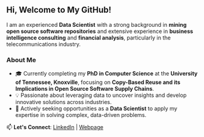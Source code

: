 ## Hi, Welcome to My GitHub!

I am an experienced **Data Scientist** with a strong background in **mining open source software repositories** and extensive experience in **business intelligence consulting** and **financial analysis**, particularly in the telecommunications industry.

### About Me
- 🎓 Currently completing my **PhD in Computer Science** at the **University of Tennessee, Knoxville**, focusing on **Copy-Based Reuse and its Implications in Open Source Software Supply Chains**.
- 💡 Passionate about leveraging data to uncover insights and develop innovative solutions across industries.
- 🌟 Actively seeking opportunities as a **Data Scientist** to apply my expertise in solving complex, data-driven problems.

📫 **Let's Connect**: [LinkedIn](https://www.linkedin.com/in/mahmoudjahanshahi/) | [Webpage](https://mahmoudjahanshahi.github.io/utk_webpage/)
